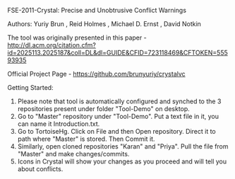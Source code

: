 FSE-2011-Crystal: Precise and Unobtrusive Conflict Warnings

Authors: Yuriy Brun , Reid Holmes , Michael D. Ernst , David Notkin

The tool was originally presented in this paper - http://dl.acm.org/citation.cfm?id=2025113.2025187&coll=DL&dl=GUIDE&CFID=723118469&CFTOKEN=55593935

Official Project Page - https://github.com/brunyuriy/crystalvc

Getting Started: 

1. Please note that tool is automatically configured and synched to the 3 repositories present under folder "Tool-Demo" on desktop.
2. Go to "Master" repository under "Tool-Demo". Put a text file in it, you can name it Introduction.txt.
3. Go to TortoiseHg. Click on File and then Open repository. Direct it to path where "Master" is stored. Then Commit it.
4. Similarly, open cloned repositories "Karan" and "Priya". Pull the file from "Master" and make changes/commits.
5. Icons in Crystal will show your changes as you proceed and will tell you about conflicts.
